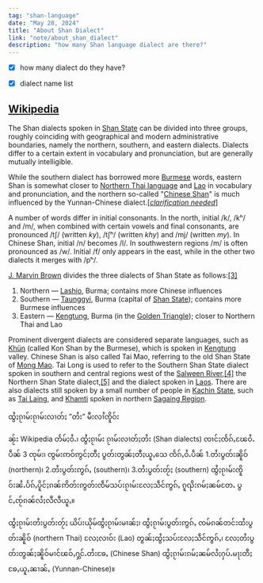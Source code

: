 ```yaml
---
tag: "shan-language"
date: "May 28, 2024"
title: "About Shan Dialect"
link: "note/about_shan_dialect"
description: "how many Shan language dialect are there?"
---
```


- [x] how many dialect do they have?
- [x] dialect name list


## [Wikipedia](https://en.wikipedia.org/wiki/Shan_language#Dialects)
The Shan dialects spoken in [Shan State](https://en.wikipedia.org/wiki/Shan_State "Shan State") can be divided into three groups, roughly coinciding with geographical and modern administrative boundaries, namely the northern, southern, and eastern dialects. Dialects differ to a certain extent in vocabulary and pronunciation, but are generally mutually intelligible.

While the southern dialect has borrowed more [Burmese](https://en.wikipedia.org/wiki/Burmese_language "Burmese language") words, eastern Shan is somewhat closer to [Northern Thai language](https://en.wikipedia.org/wiki/Northern_Thai_language "Northern Thai language") and [Lao](https://en.wikipedia.org/wiki/Lao_language "Lao language") in vocabulary and pronunciation, and the northern so-called "[Chinese Shan](https://en.wikipedia.org/wiki/Tai_Nuea_language "Tai Nuea language")" is much influenced by the Yunnan-Chinese dialect.[_[clarification needed](https://en.wikipedia.org/wiki/Wikipedia:Please_clarify "Wikipedia:Please clarify")_]

A number of words differ in initial consonants. In the north, initial /k/, /kʰ/ and /m/, when combined with certain vowels and final consonants, are pronounced /tʃ/ (written _ky_), /tʃʰ/ (written _khy_) and /mj/ (written _my_). In Chinese Shan, initial /n/ becomes /l/. In southwestern regions /m/ is often pronounced as /w/. Initial /f/ only appears in the east, while in the other two dialects it merges with /pʰ/.

[J. Marvin Brown](https://en.wikipedia.org/wiki/J._Marvin_Brown "J. Marvin Brown") divides the three dialects of Shan State as follows:[[3]](https://en.wikipedia.org/wiki/Shan_language#cite_note-3)

1. Northern — [Lashio](https://en.wikipedia.org/wiki/Lashio "Lashio"), Burma; contains more Chinese influences
2. Southern — [Taunggyi](https://en.wikipedia.org/wiki/Taunggyi "Taunggyi"), Burma (capital of [Shan State](https://en.wikipedia.org/wiki/Shan_State "Shan State")); contains more Burmese influences
3. Eastern — [Kengtung](https://en.wikipedia.org/wiki/Kengtung "Kengtung"), Burma (in the [Golden Triangle](https://en.wikipedia.org/wiki/Golden_Triangle_(Southeast_Asia) "Golden Triangle (Southeast Asia)")); closer to Northern Thai and Lao

Prominent divergent dialects are considered separate languages, such as [Khün](https://en.wikipedia.org/wiki/Kh%C3%BCn_language "Khün language") (called Kon Shan by the Burmese), which is spoken in [Kengtung](https://en.wikipedia.org/wiki/Kengtung_Township "Kengtung Township") valley. Chinese Shan is also called Tai Mao, referring to the old Shan State of [Mong Mao](https://en.wikipedia.org/wiki/Mong_Mao "Mong Mao"). Tai Long is used to refer to the Southern Shan State dialect spoken in southern and central regions west of the [Salween River](https://en.wikipedia.org/wiki/Salween_River "Salween River"),[[4]](https://en.wikipedia.org/wiki/Shan_language#cite_note-4) the Northern Shan State dialect,[[5]](https://en.wikipedia.org/wiki/Shan_language#cite_note-5) and the dialect spoken in [Laos](https://en.wikipedia.org/wiki/Laos "Laos"). There are also dialects still spoken by a small number of people in [Kachin State](https://en.wikipedia.org/wiki/Kachin_State "Kachin State"), such as [Tai Laing](https://en.wikipedia.org/wiki/Tai_Laing_language "Tai Laing language"), and [Khamti](https://en.wikipedia.org/wiki/Khamti_language "Khamti language") spoken in northern [Sagaing Region](https://en.wikipedia.org/wiki/Sagaing_Region "Sagaing Region").

ထွႆႈၵႂၢမ်းၵႂၢမ်းလၢတ်ႈ ”တႆး” မီးလၢႆၸိူဝ်း

ၼႂ်း Wikipedia တႅမ်ႈဝႆႉ၊ ထွႆႈၵႂၢမ်း ၵႂၢမ်းလၢတ်ႈတႆး (Shan dialects) ၸၢင်ႈၸႅၵ်ႇၽႄဝႆႉပဵၼ် 3 ၸုမ်း၊ ၸွမ်းဢဝ်ဢွင်ႈတီႈ ပွတ်းတွၼ်ႈတီႈယူႇသေ ၸႅၵ်ႇဝႆႉပဵၼ် 1.တႆးပွတ်းၼိူဝ် (northern)၊ 2.တႆးပွတ်းဢွၵ်ႇ (southern)၊ 3.တႆးပွတ်းတႂ်ႈ (southern)
ထွႆႈၵႂၢမ်းၸိူဝ်းၼႆႉပႅၵ်ႇပိူင်ႈၵၼ်ဢိတ်းဢွတ်းၸဵမ်သပ်းၵႂၢမ်းလႄႈသဵင်ဢွၵ်ႇ ၵူၺိးၵမ်ႈၼမ်တႄႉ ပွင်ႇၸႂ်ၵၼ်လႆႈလီလီယူႇ။

ထွႆႈၵႂၢမ်းတႆးပွတ်းတႂ်ႈ ယိပ်းယိုမ်ထွႆႈၵႂၢမ်းမၢၼ်ႈ၊ ထွႆႈၵႂၢမ်းပွတ်းဢွၵ်ႇ ၸမ်ၵၼ်တင်းထႆးပွတ်းၼိူဝ် (northern Thai) လႄႈလၢဝ်း (Lao) တွၼ်ႈထွႆႈသပ်းလႄႈသဵင်ဢွၵ်ႇ၊ လႄႈတႆးပွတ်းတွၼ်ႈၼိူဝ်မၢင်ၽဝ်ႇႁွင်ႉတႆးၶႄႇ (Chinese Shan) ထွႆႈၵႂၢမ်းၵမ်ႈၼမ်လႆႈႁပ်ႉမႃးတီႈ ၶႄႇယူႇၼၢၼ်ႇ (Yunnan-Chinese)။

